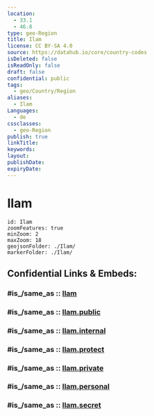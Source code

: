 ```yaml
---
location:
  - 33.1
  - 46.8
type: geo-Region
title: Ilam
license: CC BY-SA 4.0
source: https://datahub.io/core/country-codes
isDeleted: false
isReadOnly: false
draft: false
confidential: public
tags:
  - geo/Country/Region
aliases:
  - Ilam
Languages:
  - de
cssclasses:
  - geo-Region
publish: true
linkTitle:
keywords:
layout:
publishDate:
expiryDate:
---
```


# Ilam

```leaflet
id: Ilam
zoomFeatures: true 
minZoom: 2 
maxZoom: 18
geojsonFolder: ./Ilam/
markerFolder: ./Ilam/
```


## Confidential Links & Embeds: 

### #is_/same_as :: [Ilam](/_Standards/Earth/Continent/Asia/Asia~West/Iran/provinces~Iran/Ilam.md) 

### #is_/same_as :: [Ilam.public](/_public/Earth/Continent/Asia/Asia~West/Iran/provinces~Iran/Ilam.public.md) 

### #is_/same_as :: [Ilam.internal](/_internal/Earth/Continent/Asia/Asia~West/Iran/provinces~Iran/Ilam.internal.md) 

### #is_/same_as :: [Ilam.protect](/_protect/Earth/Continent/Asia/Asia~West/Iran/provinces~Iran/Ilam.protect.md) 

### #is_/same_as :: [Ilam.private](/_private/Earth/Continent/Asia/Asia~West/Iran/provinces~Iran/Ilam.private.md) 

### #is_/same_as :: [Ilam.personal](/_personal/Earth/Continent/Asia/Asia~West/Iran/provinces~Iran/Ilam.personal.md) 

### #is_/same_as :: [Ilam.secret](/_secret/Earth/Continent/Asia/Asia~West/Iran/provinces~Iran/Ilam.secret.md)

